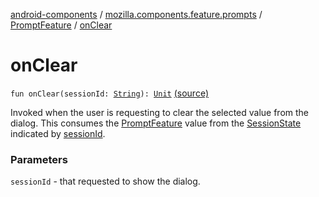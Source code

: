 [android-components](../../index.md) / [mozilla.components.feature.prompts](../index.md) / [PromptFeature](index.md) / [onClear](./on-clear.md)

# onClear

`fun onClear(sessionId: `[`String`](https://kotlinlang.org/api/latest/jvm/stdlib/kotlin/-string/index.html)`): `[`Unit`](https://kotlinlang.org/api/latest/jvm/stdlib/kotlin/-unit/index.html) [(source)](https://github.com/mozilla-mobile/android-components/blob/master/components/feature/prompts/src/main/java/mozilla/components/feature/prompts/PromptFeature.kt#L420)

Invoked when the user is requesting to clear the selected value from the dialog.
This consumes the [PromptFeature](index.md) value from the [SessionState](../../mozilla.components.browser.state.state/-session-state/index.md) indicated by [sessionId](on-clear.md#mozilla.components.feature.prompts.PromptFeature$onClear(kotlin.String)/sessionId).

### Parameters

`sessionId` - that requested to show the dialog.
